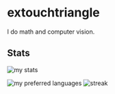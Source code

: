 # extouchtriangle

I do math and computer vision.

## Stats

![my stats](https://github-readme-stats.vercel.app/api?username=extouchtriangle&theme=tokyonight&hide_border=true&show_icons=true&count_private=true)

![my preferred languages](https://github-readme-stats.vercel.app/api/top-langs/?username=extouchtriangle&theme=tokyonight&show_icons=true&hide_border=true)
![streak](https://streak-stats.demolab.com?user=extouchtriangle&theme=tokyonight&hide_border=true)
